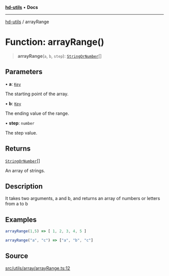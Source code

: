 [**hd-utils**](../README.md) • **Docs**

***

[hd-utils](../globals.md) / arrayRange

# Function: arrayRange()

> **arrayRange**(`a`, `b`, `step`): [`StringOrNumber`](../type-aliases/StringOrNumber.md)[]

## Parameters

• **a**: [`Key`](../type-aliases/Key.md)

The starting point of the array.

• **b**: [`Key`](../type-aliases/Key.md)

The ending value of the range.

• **step**: `number`

The step value.

## Returns

[`StringOrNumber`](../type-aliases/StringOrNumber.md)[]

An array of strings.

## Description

It takes two arguments, a and b, and returns an array of numbers or letters from a to b

## Examples

```ts
arrayRange(1,5) => [ 1, 2, 3, 4, 5 ]
```

```ts
arrayRange("a", "c") => ["a", "b", "c"]
```

## Source

[src/utils/array/arrayRange.ts:12](https://github.com/AhmadHddad/h-utils/blob/5c76ff5de068cee019fc632d9da2e395721bb48f/src/utils/array/arrayRange.ts#L12)

